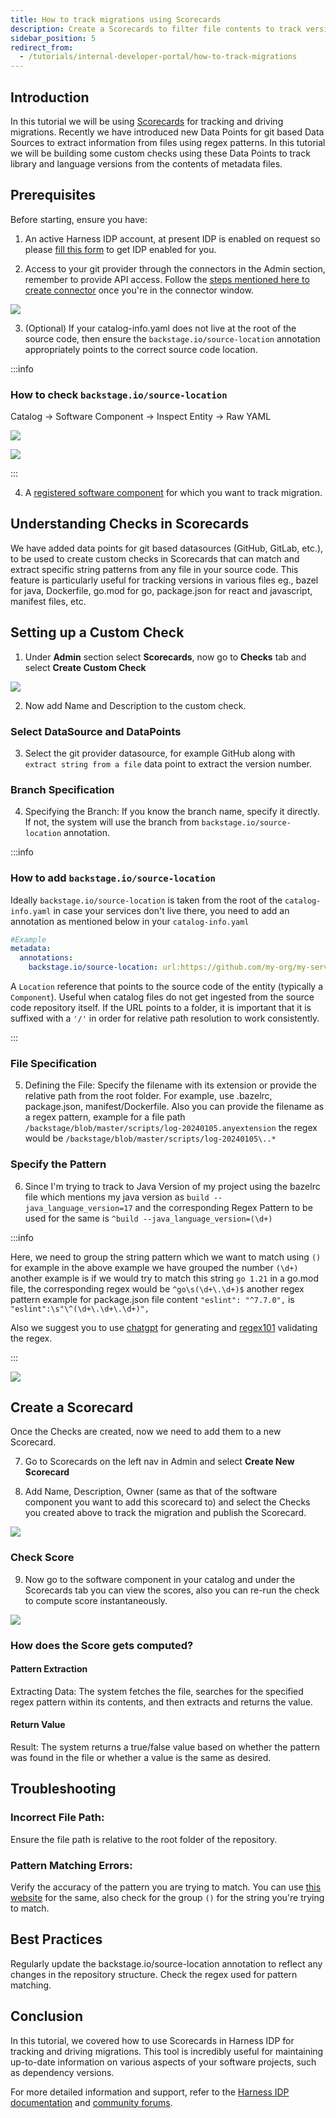 ```yaml
---
title: How to track migrations using Scorecards
description: Create a Scorecards to filter file contents to track versions of Libraries and Tools  during migrations
sidebar_position: 5
redirect_from:
  - /tutorials/internal-developer-portal/how-to-track-migrations
---
```


## Introduction
In this tutorial we will be using [Scorecards](https://developer.harness.io/docs/internal-developer-portal/scorecards/scorecard) for tracking and driving migrations. Recently we have introduced new Data Points for git based Data Sources to extract information from files using regex patterns. In this tutorial we will be building some custom checks using these Data Points to track library and language versions from the contents of metadata files. 

## Prerequisites
Before starting, ensure you have:

1. An active Harness IDP account, at present IDP is enabled on request so please [fill this form](https://www.harness.io/demo/internal-developer-portal) to get IDP enabled for you. 

2. Access to your git provider through the connectors in the Admin section, remember to provide API access. Follow the [steps mentioned here to create connector](https://developer.harness.io/docs/category/code-repo-connectors) once you're in the connector window. 

![](./static/connector-sc.png)

3. (Optional) If your catalog-info.yaml does not live at the root of the source code, then ensure the `backstage.io/source-location` annotation appropriately points to the correct source code location.

:::info

### How to check `backstage.io/source-location`

Catalog -> Software Component -> Inspect Entity -> Raw YAML

![](./static/source-loc.png)

![](./static/rawyaml.png)

:::

4. A [registered software component](/docs/internal-developer-portal/tutorials/register-component-in-catalog) for which you want to track migration.

## Understanding Checks in Scorecards

We have added data points for git based datasources (GitHub, GitLab, etc.), to be used to create custom checks in Scorecards that can match and extract specific string patterns from any file in your source code. This feature is particularly useful for tracking versions in various files eg., bazel for java, Dockerfile, go.mod for go, package.json for react and javascript, manifest files, etc.


## Setting up a Custom Check

1. Under **Admin** section select **Scorecards**, now go to **Checks** tab and select **Create Custom Check**

![](./static/checks-tab.png)

2. Now add Name and Description to the custom check. 

### Select DataSource and DataPoints

3. Select the git provider datasource, for example GitHub along with `extract string from a file` data point to extract the version number. 

### Branch Specification
4. Specifying the Branch: If you know the branch name, specify it directly. If not, the system will use the branch from `backstage.io/source-location` annotation. 

:::info

### How to add `backstage.io/source-location`

Ideally `backstage.io/source-location` is taken from the root of the `catalog-info.yaml` in case your services don't live there, you need to add an annotation as mentioned below in your `catalog-info.yaml` 

```YAML
#Example
metadata:
  annotations:
    backstage.io/source-location: url:https://github.com/my-org/my-service/
```

A `Location` reference that points to the source code of the entity (typically a `Component`). Useful when catalog files do not get ingested from the source code repository itself. If the URL points to a folder, it is important that it is suffixed with a `'/'` in order for relative path resolution to work consistently.

:::

### File Specification
5. Defining the File: Specify the filename with its extension or provide the relative path from the root folder. For example, use .bazelrc, package.json, manifest/Dockerfile. Also you can provide the filename as a regex pattern, example for a file path `/backstage/blob/master/scripts/log-20240105.anyextension` the regex would be `/backstage/blob/master/scripts/log-20240105\..*` 

### Specify the Pattern

6. Since I'm trying to track to Java Version of my project using the bazelrc file which mentions my java version as `build --java_language_version=17` and the corresponding Regex Pattern to be used for the same is `^build --java_language_version=(\d+)`

:::info

Here, we need to group the string pattern which we want to match using `()` for example in the above example we have grouped the number `(\d+)` another example is if we would try to match this string `go 1.21` in a go.mod file, the corresponding regex would be `^go\s(\d+\.\d+)$` another regex pattern example for package.json file content `"eslint": "^7.7.0",` is `"eslint":\s"\^(\d+\.\d+\.\d+)",`

Also we suggest you to use [chatgpt](https://chat.openai.com/) for generating and [regex101](https://regex101.com/)  validating the regex. 

:::

![](./static/java-version.png)

## Create a Scorecard

Once the Checks are created, now we need to add them to a new Scorecard.

7. Go to Scorecards on the left nav in Admin and select **Create New Scorecard**

8. Add Name, Description, Owner (same as that of the software component you want to add this scorecard to) and select the Checks you created above to track the migration and publish the Scorecard. 

![](./static/create-scorecard.png)

### Check Score

9. Now go to the software component in your catalog and under the Scorecards tab you can view the scores, also you can re-run the check to compute score instantaneously. 

![](./static/java-check.png)

### How does the Score gets computed?

#### Pattern Extraction
Extracting Data: The system fetches the file, searches for the specified regex pattern within its contents, and then extracts and returns the value.

#### Return Value
Result: The system returns a true/false value based on whether the pattern was found in the file or whether a value is the same as desired.


## Troubleshooting 
### Incorrect File Path: 

Ensure the file path is relative to the root folder of the repository.

### Pattern Matching Errors: 

Verify the accuracy of the pattern you are trying to match. You can use [this website](http://regex101.com/) for the same, also check for the group `()` for the string you're trying to match. 


## Best Practices
Regularly update the backstage.io/source-location annotation to reflect any changes in the repository structure.
Check the regex used for pattern matching.

## Conclusion
In this tutorial, we covered how to use Scorecards in Harness IDP for tracking and driving migrations. This tool is incredibly useful for maintaining up-to-date information on various aspects of your software projects, such as dependency versions.

For more detailed information and support, refer to the [Harness IDP documentation](https://developer.harness.io/docs/internal-developer-portal) and [community forums](https://join.slack.com/t/harnesscommunity/shared_invite/zt-26s09zk9w-bIWy~~nZguW~P3SrPx6PdA).

